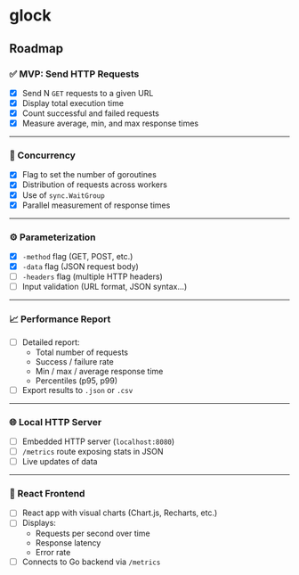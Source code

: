 # glock

## Roadmap

### ✅ MVP: Send HTTP Requests

- [x] Send N `GET` requests to a given URL
- [x] Display total execution time
- [x] Count successful and failed requests
- [x] Measure average, min, and max response times

---

### 🔄 Concurrency

- [x] Flag to set the number of goroutines
- [x] Distribution of requests across workers
- [x] Use of `sync.WaitGroup`
- [x] Parallel measurement of response times

---

### ⚙️ Parameterization

- [x] `-method` flag (GET, POST, etc.)
- [x] `-data` flag (JSON request body)
- [ ] `-headers` flag (multiple HTTP headers)
- [ ] Input validation (URL format, JSON syntax…)

---

### 📈 Performance Report

- [ ] Detailed report:
  - Total number of requests
  - Success / failure rate
  - Min / max / average response time
  - Percentiles (p95, p99)
- [ ] Export results to `.json` or `.csv`

---

### 🌐 Local HTTP Server

- [ ] Embedded HTTP server (`localhost:8080`)
- [ ] `/metrics` route exposing stats in JSON
- [ ] Live updates of data

---

### 🎨 React Frontend

- [ ] React app with visual charts (Chart.js, Recharts, etc.)
- [ ] Displays:
  - Requests per second over time
  - Response latency
  - Error rate
- [ ] Connects to Go backend via `/metrics`
